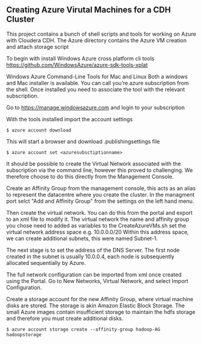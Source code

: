 ## Creating Azure Virutal Machines for a CDH Cluster
This project contains a bunch of shell scripts and tools for working on Azure with Cloudera CDH. The Azure directory contains the Azure VM creation and attach storage script

To begin with install Windows Azure cross platform cli tools https://github.com/WindowsAzure/azure-sdk-tools-xplat 

Windows Azure Command-Line Tools for Mac and Linux Both a windows and Mac installer is available. You can call you’re azure subscription from the shell. Once installed you need to associate the tool with the relevant subscription. 

Go to https://manage.windowsazure.com and login to your subscription

With the tools installed import the account settings


```
$ azure account download
```

This will start a browser and download .publishingsettings file

```
$ azure account set <azuresubsctiptionname>
```

It should be possible to create the Virtual Network associated with the subscription via the command line, however this proved to challenging. We therefore choose to do this directly from the Management Console.

Create an Affinity Group from the management console, this acts as an alias to represent the datacentre where you create the cluster. In the managment port selct "Add and Affinity Group" from the settings on the left hand menu.

Then create the virtual network. You can do this from the portal and export to an xml file to modify it. The virtual network the name and affinity group you chose need to added as variables to the CreateAzureVMs.sh set the virtual network address space e.g. 10.0.0.0/20 Within this address space, we can create additional subnets, this were named Subnet-1. 

The next stage is to set the address of the DNS Server. The first node created in the subnet is usually 10.0.0.4, each node is subsequently allocated sequentially by Azure.

The full network configuration can be imported from xml once created using the Portal. Go to New Networks, Virtual Network, and select Import Configuration.

Create a storage account for the new Affinity Group, where virtual machine disks are stored. The storage is akin Amazon Elastic Block Storage. The small Azure images contain insufficient storage to maintain the hdfs storage and therefore you must create additional disks.

```
$ azure account storage create --affinity-group hadoop-AG hadoopstorage
```
